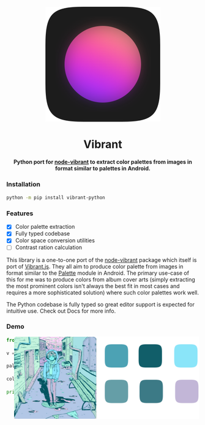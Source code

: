 
<p align="center">
<img src="./docs/vibrant-logo.svg"/>

<div align="center">

# Vibrant

#### Python port for [node-vibrant](https://github.com/Vibrant-Colors/node-vibrant) to extract color palettes from images in format similar to palettes in Android.

</div>
</p>

### Installation

```bash
python -m pip install vibrant-python
```

### Features
- [X] Color palette extraction
- [X] Fully typed codebase
- [X] Color space conversion utilities
- [ ] Contrast ration calculation

This library is a one-to-one port of the [node-vibrant](https://github.com/Vibrant-Colors/node-vibrant) package which itself is port of [Vibrant.js](https://github.com/jariz/vibrant.js). They all aim to produce color palette from images in format similar to the [Palette](https://developer.android.com/develop/ui/views/graphics/palette-colors#extract-color-profiles) module in Android. The primary use-case of this for me was to produce colors from album cover arts (simply extracting the most prominent colors isn't always the best fit in most cases and requires a more sophisticated solution) where such color palettes work well.

The Python codebase is fully typed so great editor support is expected for intuitive use. Check out Docs for more info.

### Demo

<img src="./docs/demo.png" width="484" align="right"/>

```py
from vibrant import Vibrant

v = Vibrant()

palette = v.get_palette('/path/to/image')

color = palette.dark_muted

print(color.rgb)
```
